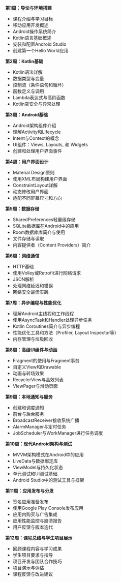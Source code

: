 **第1周：导论与环境搭建**

- 课程介绍与学习目标
- 移动应用开发概述
- Android操作系统简介
- Kotlin语言基础概述
- 安装和配置Android Studio
- 创建第一个Hello World应用

**第2周：Kotlin基础**

- Kotlin语法详解
- 数据类型与变量
- 控制流（条件语句和循环）
- 函数定义与调用
- Lambda表达式与高阶函数
- Kotlin空安全与异常处理

**第3周：Android基础**

- Android架构组件介绍
- 理解Activity和Lifecycle
- Intent与Context的概念
- UI组件：Views, Layouts, 和 Widgets
- 创建和处理用户界面事件

**第4周：用户界面设计**

- Material Design原则
- 使用XML布局构建用户界面
- ConstraintLayout详解
- 动态修改用户界面
- 适配不同屏幕尺寸和方向

**第5周：数据存储**

- SharedPreferences轻量级存储
- SQLite数据库在Android中的应用
- Room数据库库简介与使用
- 文件存储与读取
- 内容提供者（Content Providers）简介

**第6周：网络通信**

- HTTP基础
- 使用Volley或Retrofit进行网络请求
- JSON解析
- 处理网络延迟和错误
- 网络安全最佳实践

**第7周：异步编程与性能优化**

- 理解Android主线程和工作线程
- 使用AsyncTask和Handler处理异步任务
- Kotlin Coroutines简介与异步编程
- 性能优化工具和方法（Profiler, Layout Inspector等）
- 内存管理与垃圾回收

**第8周：高级UI组件与动画**

- Fragment的使用与Fragment事务
- 自定义View和Drawable
- 动画与转场效果
- RecyclerView与高效列表
- ViewPager与滑动页面

**第9周：本地通知与服务**

- 创建和调度通知
- 前台与后台服务
- BroadcastReceiver接收系统广播
- AlarmManager与定时任务
- JobScheduler与WorkManager进行任务调度

**第10周：现代Android架构与测试**

- MVVM架构模式在Android中的应用
- LiveData与数据绑定库
- ViewModel与持久化状态
- 单元测试和UI测试基础
- Android Studio中的测试工具与框架

**第11周：应用发布与分发**

- 签名应用准备发布
- 使用Google Play Console发布应用
- 应用内购买与广告集成
- 应用性能监控与崩溃报告
- 用户反馈与版本迭代

**第12周：课程总结与学生项目展示**

- 回顾课程内容与学习成果
- 学生项目要求与指导
- 项目开发与团队合作技巧
- 项目演示与评估
- 课程反馈与改进建议
